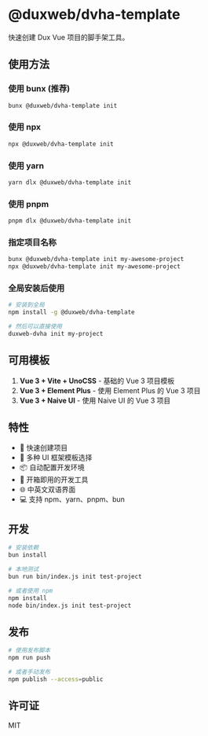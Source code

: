 # @duxweb/dvha-template

快速创建 Dux Vue 项目的脚手架工具。

## 使用方法

### 使用 bunx (推荐)

```bash
bunx @duxweb/dvha-template init
```

### 使用 npx

```bash
npx @duxweb/dvha-template init
```

### 使用 yarn

```bash
yarn dlx @duxweb/dvha-template init
```

### 使用 pnpm

```bash
pnpm dlx @duxweb/dvha-template init
```

### 指定项目名称

```bash
bunx @duxweb/dvha-template init my-awesome-project
npx @duxweb/dvha-template init my-awesome-project
```

### 全局安装后使用

```bash
# 安装到全局
npm install -g @duxweb/dvha-template

# 然后可以直接使用
duxweb-dvha init my-project
```

## 可用模板

1. **Vue 3 + Vite + UnoCSS** - 基础的 Vue 3 项目模板
2. **Vue 3 + Element Plus** - 使用 Element Plus 的 Vue 3 项目
3. **Vue 3 + Naive UI** - 使用 Naive UI 的 Vue 3 项目

## 特性

- 🚀 快速创建项目
- 🎨 多种 UI 框架模板选择
- 📦 自动配置开发环境
- 🔧 开箱即用的开发工具
- 🌐 中英文双语界面
- 💻 支持 npm、yarn、pnpm、bun

## 开发

```bash
# 安装依赖
bun install

# 本地测试
bun run bin/index.js init test-project

# 或者使用 npm
npm install
node bin/index.js init test-project
```

## 发布

```bash
# 使用发布脚本
npm run push

# 或者手动发布
npm publish --access=public
```

## 许可证

MIT